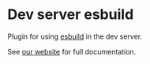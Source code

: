 # Dev server esbuild

Plugin for using [esbuild](https://github.com/evanw/esbuild) in the dev server.

See [our website](https://modern-web.dev/docs/dev-server/plugins/esbuild/) for full documentation.
